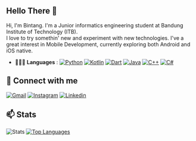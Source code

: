<!--
**bintangfr-138/bintangfr-138** is a ✨ _special_ ✨ repository because its `README.md` (this file) appears on your GitHub profile.

Here are some ideas to get you started:

- 🔭 I’m currently working on ...
- 🌱 I’m currently learning ...
- 👯 I’m looking to collaborate on ...
- 🤔 I’m looking for help with ...
- 💬 Ask me about ...
- 📫 How to reach me: ...
- 😄 Pronouns: ...
- ⚡ Fun fact: ...
-->

## Hello There 👋
Hi, I'm Bintang. 
I'm a Junior informatics engineering student at Bandung Institute of Technology (ITB).<br>
I love to try somethin' new and experiment with new technologies. I've a great interest in Mobile Development, currently exploring both Android and iOS native.

<!-- References: https://devdocs.io/-->
- 💁🏽‍♂️ **Languages** :
[![Python](https://img.shields.io/badge/-Python-black?style=flat&logo=Python&link=https://www.python.org/)](https://www.python.org/)
[![Kotlin](https://img.shields.io/badge/-Kotlin-black?style=flat&logo=Kotlin&link=https://kotlinlang.org/)](https://kotlinlang.org/)
[![Dart](https://img.shields.io/badge/-Dart-black?style=flat&logo=Dart&link=https://dart.dev/)](https://dart.dev/)
[![Java](https://img.shields.io/badge/-Java-black?style=flat&logo=Java&link=https://www.java.com/)](https://www.java.com/)
[![C++](https://img.shields.io/badge/-C++-black?style=flat&logo=C%2B%2B&link=https://devdocs.io/cpp/)](https://devdocs.io/cpp/)
[![C#](https://img.shields.io/badge/-C%23-black?style=flat&logo=C-sharp&link=https://www.python.org/)](https://www.python.org/)
<!--
[![C](https://img.shields.io/badge/-C-black?style=flat&logo=C&link=https://devdocs.io/c/)](https://devdocs.io/c/)
[![HTML](https://img.shields.io/badge/-HTML-black?style=flat&logo=HTML5&link=https://devdocs.io/html/)](https://devdocs.io/html/)
[![CSS](https://img.shields.io/badge/-CSS-black?style=flat&logo=CSS3&link=https://devdocs.io/css/)](https://devdocs.io/css/)
[![Javascript](https://img.shields.io/badge/-JS-black?style=flat&logo=Javascript&link=https://devdocs.io/javascript/)](https://devdocs.io/javascript/)
-->

<!-- OTW
[![GO](https://img.shields.io/badge/-Go-black?style=flat&logo=Go&link=https://golang.org/)](https://golang.org/)
-->

<!--
- 🧩 **Frameworks** :
[![Flutter](https://img.shields.io/badge/-Flutter-black?style=flat&logo=Flutter&link=https://flutter.dev/)](https://flutter.dev/)
[![Flask](https://img.shields.io/badge/-Flask-black?style=flat&logo=Flask&link=https://flask.palletsprojects.com/en/2.0.x/)](https://flask.palletsprojects.com/en/2.0.x/)
[![OpenCV](https://img.shields.io/badge/-OpenCV-black?style=flat&logo=OpenCV&link=https://opencv.org/)](https://opencv.org/)
-->

<!--
[![Bootstrap](https://img.shields.io/badge/-Bootstrap-black?style=flat&logo=Bootstrap&link=https://getbootstrap.com/)](https://getbootstrap.com/)
[![React](https://img.shields.io/badge/-React-black?style=flat&logo=React&link=https://reactjs.org/)](https://reactjs.org/)
-->

<!--
- ✨ **DB** :
[![MySQL](https://img.shields.io/badge/-MySQL-black?style=flat&logo=MySQL&link=https://www.mysql.com/)](https://www.mysql.com/)
[![PostgreSQL](https://img.shields.io/badge/-PostgreSQL-black?style=flat&logo=PostgreSQL&link=https://www.postgresql.org/)](https://www.postgresql.org/)
-->

<!--
- 🔭 **Microcontroller** :
[![ESP32](https://img.shields.io/badge/-ESP32-black?style=flat&logo=Arduino&link=http://esp32.net/)](http://esp32.net/)
[![Arduino](https://img.shields.io/badge/-Arduino-black?style=flat&logo=Arduino&link=https://www.arduino.cc/)](https://www.arduino.cc/)
-->

## 💬 Connect with me
[![Gmail](https://img.shields.io/badge/-Bintang_Fajarianto-D44638?style=flat&logo=Gmail&logoColor=EEEEEE&link=mailto:13519138@std.stei.itb.ac.id)](mailto:13519138@std.stei.itb.ac.id)
[![Instagram](https://img.shields.io/badge/-@bintangfrnz__-E1306C?style=flat&logo=instagram&logoColor=EEEEEE&link=https://instagram.com/bintangfrnz_/)](https://instagram.com/bintangfrnz_)
[![Linkedin](https://img.shields.io/badge/-Bintang_Fajarianto-blue?style=flat&logo=Linkedin&logoColor=EEEEEE&link=https://www.linkedin.com/in/bintangfajarianto)](https://www.linkedin.com/in/bintangfajarianto)
<!--
[![Website](https://img.shields.io/badge/-frnzoshi.tech-405DE6?style=flat&logo=React&logoColor=EEEEEE&link=http://frnzoshi.tech)](http://google.com)
-->

## 📫 Stats
![Stats](https://github-readme-stats.vercel.app/api?username=bintangfr-138&hide=issues,stars&show_icons=true&theme=react)
[![Top Languages](https://github-readme-stats.vercel.app/api/top-langs/?username=bintangfr-138&layout=compact&theme=react)](https://github.com/bintangfr-138/bintangfr-138)
